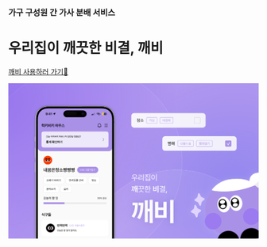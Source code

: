 ### 가구 구성원 간 가사 분배 서비스

# **우리집이 깨끗한 비결, 깨비**

[깨비 사용하러 가기🫧](https://www.kkaebi.site/)

![Thumbnail](src/images/readme/Thumbnail.svg)
